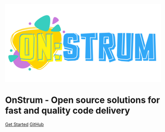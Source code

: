 ![logo](assets/images/on_strum_logo.png)

# OnStrum - Open source solutions for fast and quality code delivery

[Get Started](about)
[GitHub](https://github.com/on-strum)
